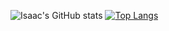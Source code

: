 ![Isaac's GitHub stats](https://github-readme-stats.vercel.app/api?username=Iscaraca&show_icons=true&theme=tokyonight)
[![Top Langs](https://github-readme-stats.vercel.app/api/top-langs/?username=Iscaraca&langs_count=8&theme=tokyonight)](https://github.com/anuraghazra/github-readme-stats)

